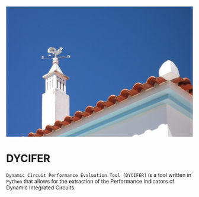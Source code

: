 ![algarvia2](./docs/imgs/algarvia2.png)
# DYCIFER
``` Dynamic Circuit Performance Evaluation Tool (DYCIFER) ``` is a tool written in ```Python``` that allows for the extraction of the Performance Indicators of Dynamic Integrated Circuits. 